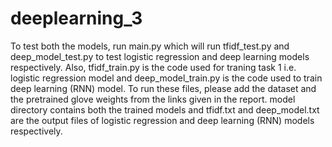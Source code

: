 # deeplearning_3
To test both the models, run main.py which will run tfidf_test.py and deep_model_test.py to test logistic regression and deep learning models respectively.
Also, tfidf_train.py is the code used for traning task 1 i.e. logistic regression model and deep_model_train.py is the code used to train deep learning (RNN) model.
To run these files, please add the dataset and the pretrained glove weights from the links given in the report. model directory contains both the trained models and tfidf.txt and deep_model.txt are the output files of logistic regression and deep learning (RNN) models respectively.


